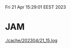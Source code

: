 Fri 21 Apr 15:29:01 EEST 2023
# JAM
<a href='./cache/202304/21_15.log'>./cache/202304/21_15.log</a>
